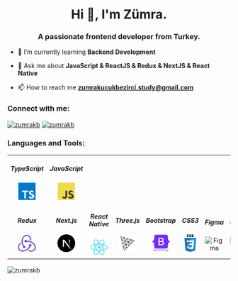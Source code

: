 <h1 align="center">Hi 👋, I'm Zümra.</h1>
<h3 align="center">A passionate frontend developer from Turkey.</h3>

- 🌱 I’m currently learning **Backend Development**

- 💬 Ask me about **JavaScript & ReactJS & Redux & NextJS & React Native**

- 📫 How to reach me **zumrakucukbezirci.study@gmail.com**

<h3 align="left">Connect with me:</h3>
<p align="left">
<a href="https://linkedin.com/in/zumrakb" target="blank"><img align="center" height="30" width="40" src="https://raw.githubusercontent.com/rahuldkjain/github-profile-readme-generator/master/src/images/icons/Social/linked-in-alt.svg" alt="zumrakb" height="30" width="40" /></a>
<a href="https://github.com/zumrakb" target="_blank">
<img align="center" src="https://raw.githubusercontent.com/rahuldkjain/github-profile-readme-generator/master/src/images/icons/Social/github.svg" alt="zumrakb" height="30" width="40" />
</a>
</p>

### Languages and Tools:

<table style="width: 100%;">
    <td align="center" width="100">
      <h5>TypeScript</h5>
      <img src="https://raw.githubusercontent.com/devicons/devicon/master/icons/typescript/typescript-original.svg" alt="TypeScript" width="40" height="40"/>
    </td>
    <td align="center" width="100">
      <h5>JavaScript</h5>
      <img src="https://raw.githubusercontent.com/devicons/devicon/master/icons/javascript/javascript-original.svg" alt="JavaScript" width="40" height="40"/>
    </td>
  <tr style="width: 100%;">
    <td align="center" width="100">
      <h5>Redux</h5>
      <img src="https://raw.githubusercontent.com/devicons/devicon/master/icons/redux/redux-original.svg" alt="Redux" width="40" height="40"/>
    </td>
    <td align="center" width="100">
      <h5>Next.js</h5>
      <img src="https://raw.githubusercontent.com/devicons/devicon/master/icons/nextjs/nextjs-original.svg" alt="Next.js" width="40" height="40"/>
    </td>
    <td align="center" width="100">
      <h5>React Native</h5>
      <img src="https://raw.githubusercontent.com/devicons/devicon/master/icons/react/react-original.svg" alt="React Native" width="40" height="40"/>
    </td>
    <td align="center" width="100">
      <h5>Three.js</h5>
      <img src="https://raw.githubusercontent.com/devicons/devicon/master/icons/threejs/threejs-original.svg" alt="Three.js" width="40" height="40"/>
    </td>
    <td align="center" width="100">
      <h5>Bootstrap</h5>
      <img src="https://raw.githubusercontent.com/devicons/devicon/master/icons/bootstrap/bootstrap-plain-wordmark.svg" alt="Bootstrap" width="40" height="40"/>
    </td>
    <td align="center" width="100">
      <h5>CSS3</h5>
      <img src="https://raw.githubusercontent.com/devicons/devicon/master/icons/css3/css3-original-wordmark.svg" alt="CSS3" width="40" height="40"/>
    </td>
    <td align="center" width="100">
      <h5>Figma</h5>
      <img src="https://www.vectorlogo.zone/logos/figma/figma-icon.svg" alt="Figma" width="40" height="40"/>
    </td>
    <td align="center" width="100">
      <h5>Git</h5>
      <img src="https://www.vectorlogo.zone/logos/git-scm/git-scm-icon.svg" alt="Git" width="40" height="40"/>
    </td>
  </tr>
</table>





<p><img align="center" src="https://github-readme-stats.vercel.app/api/top-langs?username=zumrakb&show_icons=true&locale=en&layout=compact" alt="zumrakb" /></p>
